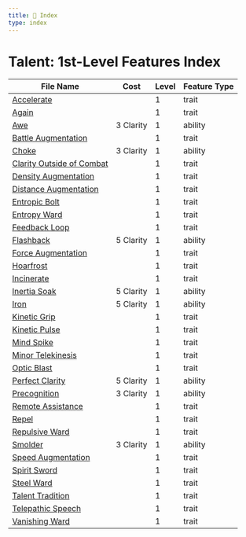 ```yaml
---
title: 📑 Index
type: index
---
```


# Talent: 1st-Level Features Index

| File Name                                                       | Cost      | Level | Feature Type |
| --------------------------------------------------------------- | --------- | ----- | ------------ |
| [Accelerate](../Accelerate)                                     |           | 1     | trait        |
| [Again](../Again)                                               |           | 1     | trait        |
| [Awe](../Awe)                                                   | 3 Clarity | 1     | ability      |
| [Battle Augmentation](../Battle%20Augmentation)                 |           | 1     | trait        |
| [Choke](../Choke)                                               | 3 Clarity | 1     | ability      |
| [Clarity Outside of Combat](../Clarity%20Outside%20of%20Combat) |           | 1     | trait        |
| [Density Augmentation](../Density%20Augmentation)               |           | 1     | trait        |
| [Distance Augmentation](../Distance%20Augmentation)             |           | 1     | trait        |
| [Entropic Bolt](../Entropic%20Bolt)                             |           | 1     | trait        |
| [Entropy Ward](../Entropy%20Ward)                               |           | 1     | trait        |
| [Feedback Loop](../Feedback%20Loop)                             |           | 1     | trait        |
| [Flashback](../Flashback)                                       | 5 Clarity | 1     | ability      |
| [Force Augmentation](../Force%20Augmentation)                   |           | 1     | trait        |
| [Hoarfrost](../Hoarfrost)                                       |           | 1     | trait        |
| [Incinerate](../Incinerate)                                     |           | 1     | trait        |
| [Inertia Soak](../Inertia%20Soak)                               | 5 Clarity | 1     | ability      |
| [Iron](../Iron)                                                 | 5 Clarity | 1     | ability      |
| [Kinetic Grip](../Kinetic%20Grip)                               |           | 1     | trait        |
| [Kinetic Pulse](../Kinetic%20Pulse)                             |           | 1     | trait        |
| [Mind Spike](../Mind%20Spike)                                   |           | 1     | trait        |
| [Minor Telekinesis](../Minor%20Telekinesis)                     |           | 1     | trait        |
| [Optic Blast](../Optic%20Blast)                                 |           | 1     | trait        |
| [Perfect Clarity](../Perfect%20Clarity)                         | 5 Clarity | 1     | ability      |
| [Precognition](../Precognition)                                 | 3 Clarity | 1     | ability      |
| [Remote Assistance](../Remote%20Assistance)                     |           | 1     | trait        |
| [Repel](../Repel)                                               |           | 1     | trait        |
| [Repulsive Ward](../Repulsive%20Ward)                           |           | 1     | trait        |
| [Smolder](../Smolder)                                           | 3 Clarity | 1     | ability      |
| [Speed Augmentation](../Speed%20Augmentation)                   |           | 1     | trait        |
| [Spirit Sword](../Spirit%20Sword)                               |           | 1     | trait        |
| [Steel Ward](../Steel%20Ward)                                   |           | 1     | trait        |
| [Talent Tradition](../Talent%20Tradition)                       |           | 1     | trait        |
| [Telepathic Speech](../Telepathic%20Speech)                     |           | 1     | trait        |
| [Vanishing Ward](../Vanishing%20Ward)                           |           | 1     | trait        |

